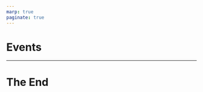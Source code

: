 ```yaml
---
marp: true
paginate: true
---
```


<style>
section { justify-content: flex-start; }
</style>

# Events

----

<!-- _backgroundColor: #222 -->

# The End

